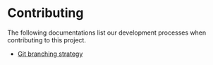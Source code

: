 # Contributing

The following documentations list our development processes when contributing to this project.

* [Git branching strategy](./docs/git-branching-strategy.md)
